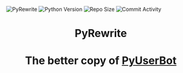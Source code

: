 ![PyRewrite](https://user-images.githubusercontent.com/80628386/235303771-1aea2a1f-590c-4bfe-8d48-d02b4643e943.png)
![Python Version](https://img.shields.io/badge/Python-v3.8-blue)
![Repo Size](https://img.shields.io/github/repo-size/purpl3-yt/pyrewrite)
![Commit Activity](https://img.shields.io/github/commit-activity/w/purpl3-yt/pyrewrite)

<h1 align='center'>PyRewrite</h1>

<h1 align='center' style=>The better copy of <a href='https://github.com/purpl3-yt/pyuserbot'>PyUserBot</a></h1>
